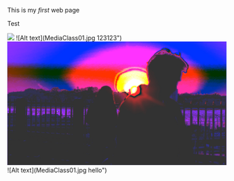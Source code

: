 <!DOCTYPE html>
<html>
<head>
    <title>My First Web Page</title>
</head>
<body>
    <p>This is my <em>first</em> web page<br></p>
    <p>Test</p>
    </picture>
    <img src="MediaClass01.jpg"> 
    ![Alt text](MediaClass01.jpg 123123")
      <img src="MediaClass02.jpg"> 
    ![Alt text](MediaClass01.jpg hello")
</body>
</html>
